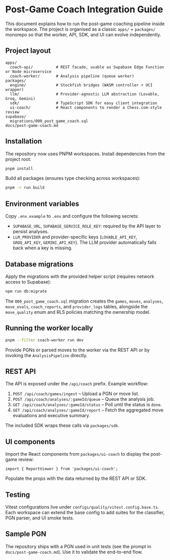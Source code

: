 # Post-Game Coach Integration Guide

This document explains how to run the post-game coaching pipeline inside the workspace. The project is organised as a classic
`apps/` + `packages/` monorepo so that the worker, API, SDK, and UI can evolve independently.

## Project layout

```
apps/
  coach-api/          # REST facade, usable as Supabase Edge Function or Node microservice
  coach-worker/       # Analysis pipeline (queue worker)
packages/
  engine/             # Stockfish bridges (WASM controller + UCI wrapper)
  llm/                # Provider-agnostic LLM abstraction (Lovable, Groq, Gemini)
  sdk/                # TypeScript SDK for easy client integration
  ui-coach/           # React components to render a Chess.com-style review
supabase/
  migrations/000_post_game_coach.sql
docs/post-game-coach.md
```

## Installation

The repository now uses PNPM workspaces. Install dependencies from the project root:

```bash
pnpm install
```

Build all packages (ensures type checking across workspaces):

```bash
pnpm -r run build
```

## Environment variables

Copy `.env.example` to `.env` and configure the following secrets:

- `SUPABASE_URL`, `SUPABASE_SERVICE_ROLE_KEY`: required by the API layer to persist analyses.
- `LLM_PROVIDER` and provider-specific keys (`LOVABLE_API_KEY`, `GROQ_API_KEY`, `GEMINI_API_KEY`). The LLM provider automatically falls back when a key is missing.

## Database migrations

Apply the migrations with the provided helper script (requires network access to Supabase):

```bash
npm run db:migrate
```

The `000_post_game_coach.sql` migration creates the `games`, `moves`, `analyses`, `move_evals`, `coach_reports`, and `provider_logs` tables, alongside the `move_quality` enum and RLS policies matching the ownership model.

## Running the worker locally

```bash
pnpm --filter coach-worker run dev
```

Provide PGNs or parsed moves to the worker via the REST API or by invoking the `AnalysisPipeline` directly.

## REST API

The API is exposed under the `/api/coach` prefix. Example workflow:

1. `POST /api/coach/games/ingest` – Upload a PGN or move list.
2. `POST /api/coach/analyses/:gameId/queue` – Queue the analysis job.
3. `GET /api/coach/analyses/:gameId/status` – Poll until the status is `done`.
4. `GET /api/coach/analyses/:gameId/report` – Fetch the aggregated move evaluations and executive summary.

The included SDK wraps these calls via `packages/sdk`.

## UI components

Import the React components from `packages/ui-coach` to display the post-game review:

```tsx
import { ReportViewer } from 'packages/ui-coach';
```

Populate the props with the data returned by the REST API or SDK.

## Testing

Vitest configurations live under `configs/quality/vitest.config.base.ts`. Each workspace can extend the base config to add suites for the classifier, PGN parser, and UI smoke tests.

## Sample PGN

The repository ships with a PGN used in unit tests (see the prompt in `docs/post-game-coach.md`). Use it to validate the end-to-end flow.
